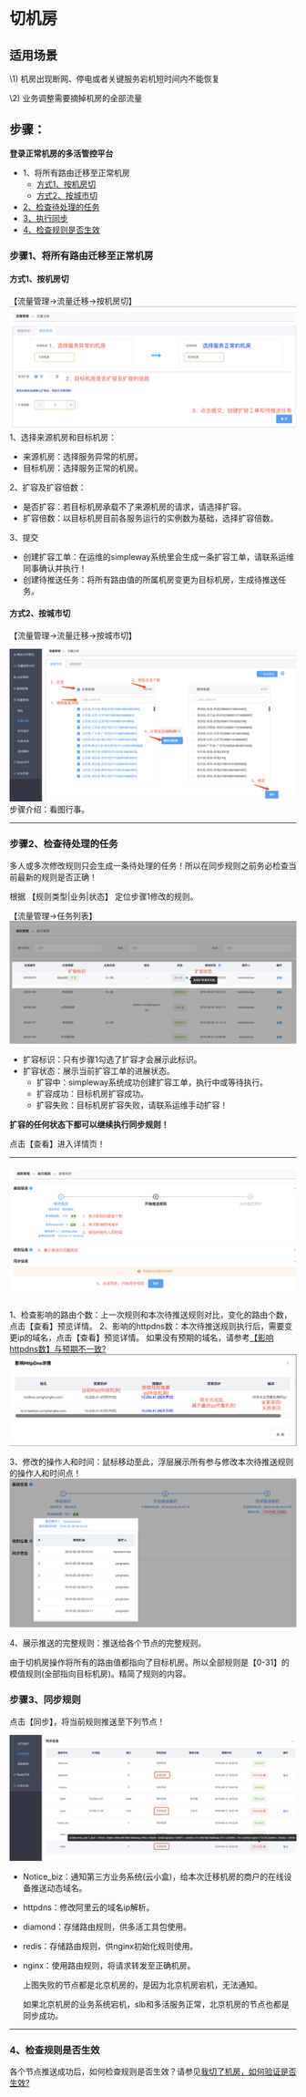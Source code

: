 # 切机房

## 适用场景

\1) 机房出现断网、停电或者关键服务宕机短时间内不能恢复

\2) 业务调整需要摘掉机房的全部流量

## 步骤：

 **登录正常机房的多活管控平台**

- 1、将所有路由迁移至正常机房
  - [方式1、按机房切](http://multi-idc.box.zonghengke.com/book/_book/idc_change.html#step1_1)
  - [方式2、按城市切](http://multi-idc.box.zonghengke.com/book/_book/idc_change.html#step1_2)
- [2、检查待处理的任务](http://multi-idc.box.zonghengke.com/book/_book/idc_change.html#step2)
- [3、执行同步](http://multi-idc.box.zonghengke.com/book/_book/idc_change.html#step3)
- [4、检查规则是否生效](http://multi-idc.box.zonghengke.com/book/_book/idc_change.html#step4)

### 步骤1、将所有路由迁移至正常机房

#### 方式1、按机房切

【流量管理->流量迁移->按机房切】 [![idc_change](../../images/multi-live/idc_change.png)](http://multi-idc.box.zonghengke.com/book/_book/image/idc_change.png) 1、选择来源机房和目标机房：

- 来源机房：选择服务异常的机房。
- 目标机房：选择服务正常的机房。

2、扩容及扩容倍数：

- 是否扩容：若目标机房承载不了来源机房的请求，请选择扩容。
- 扩容倍数：以目标机房目前各服务运行的实例数为基础，选择扩容倍数。

3、提交

- 创建扩容工单：在运维的simpleway系统里会生成一条扩容工单，请联系运维同事确认并执行！
- 创建待推送任务：将所有路由值的所属机房变更为目标机房，生成待推送任务。

#### 方式2、按城市切

【流量管理->流量迁移->按城市切】

[![全选路由切机房](../../images/multi-live/全选路由切机房.png)](http://multi-idc.box.zonghengke.com/book/_book/image/全选路由切机房.png) 步骤介绍：看图行事。

------

### 步骤2、检查待处理的任务

多人或多次修改规则只会生成一条待处理的任务！所以在同步规则之前务必检查当前最新的规则是否正确！

根据 【规则类型|业务|状态】 定位步骤1修改的规则。

【流量管理->任务列表】 [![idc_change_task](../../images/multi-live/idc_change_task.png)](http://multi-idc.box.zonghengke.com/book/_book/image/idc_change_task.png)

- 扩容标识：只有步骤1勾选了扩容才会展示此标识。
- 扩容状态：展示当前扩容工单的进展状态。
  - 扩容中：simpleway系统成功创建扩容工单，执行中或等待执行。
  - 扩容成功：目标机房扩容成功。
  - 扩容失败：目标机房扩容失败，请联系运维手动扩容！

**扩容的任何状态下都可以继续执行同步规则！**

点击【查看】进入详情页！

------

[![excute_task](../../images/multi-live/excute_task2.png)](http://multi-idc.box.zonghengke.com/book/_book/image/excute_task.png)

1、检查影响的路由个数：上一次规则和本次待推送规则对比，变化的路由个数，点击【查看】预览详情。 2、影响的httpdns数：本次待推送规则执行后，需要变更ip的域名，点击【查看】预览详情。 如果没有预期的域名，请参考[【影响httpdns数】与预期不一致?](http://multi-idc.box.zonghengke.com/book/_book/Q_ip.md) [![affect_httpdns](../../images/multi-live/affect_httpdns-20230217102957893.png)](http://multi-idc.box.zonghengke.com/book/_book/image/affect_httpdns.png)

3、修改的操作人和时间：鼠标移动至此，浮层展示所有参与修改本次待推送规则的操作人和时间点！ [![oper_history](../../images/multi-live/oper_history-20230217102958033.png)](http://multi-idc.box.zonghengke.com/book/_book/image/oper_history.png)

4、展示推送的完整规则：推送给各个节点的完整规则。

由于切机房操作将所有的路由值都指向了目标机房。所以全部规则是【0-31】的模值规则(全部指向目标机房)。精简了规则的内容。

### 步骤3、同步规则

点击【同步】，将当前规则推送至下列节点！

[![image-20190613102204754](../../images/multi-live/切机房节点.png)](http://multi-idc.box.zonghengke.com/book/_book/image/切机房节点.png)

- Notice_biz：通知第三方业务系统(云小盒)，给本次迁移机房的商户的在线设备推送动态域名。

- httpdns：修改阿里云的域名ip解析。

- diamond：存储路由规则，供多活工具包使用。

- redis：存储路由规则，供nginx初始化规则使用。

- nginx：使用路由规则，将请求转发至正确机房。

  上图失败的节点都是北京机房的，是因为北京机房宕机，无法通知。

  如果北京机房的业务系统宕机，slb和多活服务正常，北京机房的节点也都是同步成功。

------

### 4、检查规则是否生效

各个节点推送成功后，如何检查规则是否生效？请参见[我切了机房，如何验证是否生效?](http://multi-idc.box.zonghengke.com/book/_book/idc_change_check.html)